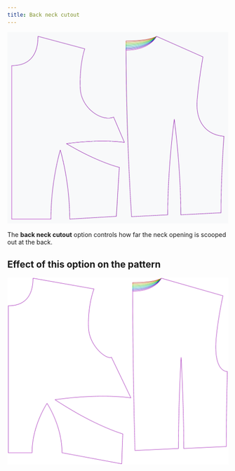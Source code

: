 ```yaml
---
title: Back neck cutout
---
```


![The effect of the back neck cutout option on the pattern](sample.png)

The **back neck cutout** option controls how far the neck opening is scooped out at the back.

## Effect of this option on the pattern

![This image shows the effect of this option by superimposing several variants that have a different value for this option](bella_backneckcutout_sample.svg "Effect of this option on the pattern")
